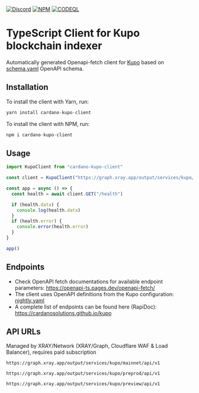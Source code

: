 <a href="https://discord.gg/WhZmm46APN"><img alt="Discord" src="https://img.shields.io/discord/852538978946383893?style=for-the-badge&logo=discord&label=Discord&labelColor=%231940ED&color=%233FCB9B"></a>
<a href="https://www.npmjs.com/package/cardano-kupo-client"><img alt="NPM" src="https://img.shields.io/npm/v/cardano-kupo-client/latest?style=for-the-badge&logo=npm&labelColor=%231940ED&color=%233FCB9B"></a>
<a href="https://github.com/xray-network/cardano-kupo-client/actions"><img alt="CODEQL" src="https://img.shields.io/github/actions/workflow/status/xray-network/cardano-kupo-client/codeql.yml?label=CodeQL&logo=github&style=for-the-badge&labelColor=%231940ED&color=%233FCB9B"></a>
  
# TypeScript Client for Kupo blockchain indexer

Automatically generated Openapi-fetch client for [Kupo](https://cardanosolutions.github.io/kupo/) based on [schema.yaml](https://cardanosolutions.github.io/kupo/api/nightly.yaml) OpenAPI schema.

## Installation

To install the client with Yarn, run:

```TypeScript
yarn install cardano-kupo-client
```

To install the client with NPM, run:

```TypeScript
npm i cardano-kupo-client
```

## Usage

```TypeScript
import KupoClient from "cardano-kupo-client"

const client = KupoClient("https://graph.xray.app/output/services/kupo/mainnet/api/v1")

const app = async () => {
  const health = await client.GET("/health")

  if (health.data) {
    console.log(health.data)
  }
  if (health.error) {
    console.error(health.error)
  }
}

app()
```

## Endpoints

* Check OpenAPI fetch documentations for available endpoint parameters: https://openapi-ts.pages.dev/openapi-fetch/
* The client uses OpenAPI definitions from the Kupo configuration: [nightly.yaml](https://cardanosolutions.github.io/kupo/api/nightly.yaml)
* A complete list of endpoints can be found here (RapiDoc): https://cardanosolutions.github.io/kupo


## API URLs

Managed by XRAY/Network (XRAY/Graph, Cloudflare WAF & Load Balancer), requires paid subscription

```
https://graph.xray.app/output/services/kupo/mainnet/api/v1
```

```
https://graph.xray.app/output/services/kupo/preprod/api/v1
```

```
https://graph.xray.app/output/services/kupo/preview/api/v1
```
